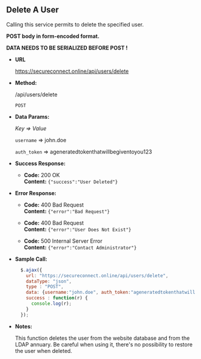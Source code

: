 **Delete A User**
----
Calling this service permits to delete the specified user.

**POST body in form-encoded format.**

**DATA NEEDS TO BE SERIALIZED BEFORE POST !**

* **URL**

  https://secureconnect.online/api/users/delete

* **Method:**
  
  /api/users/delete

  `POST`

* **Data Params:**

    *Key => Value*

    `username` => john.doe

    `auth_token` => ageneratedtokenthatwillbegiventoyou123

* **Success Response:**

  * **Code:** 200 OK<br/>
    **Content:** `{"success":"User Deleted"}`
 
* **Error Response:**

  * **Code:** 400 Bad Request<br/>
  **Content:** `{"error":"Bad Request"}`
  
  * **Code:** 400 Bad Request<br/>
  **Content:** `{"error":"User Does Not Exist"}`

  * **Code:** 500 Internal Server Error<br/>
    **Content:** `{"error":"Contact Administrator"}`

* **Sample Call:**

  ```javascript
    $.ajax({
      url: "https://secureconnect.online/api/users/delete",
      dataType: "json",
      type : "POST",
      data: {username:"john.doe", auth_token:"ageneratedtokenthatwillbegiventoyou123"},
      success : function(r) {
        console.log(r);
      }
    });
  ```

* **Notes:**

    This function deletes the user from the website database and from the LDAP annuary. Be careful when using it, there's
    no possibility to restore the user when deleted.